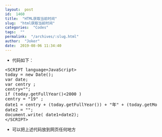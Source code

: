 ```yaml
---
layout:  post
id:  1460
title:  "HTML获取当前时间"
slug:  "html获取当前时间"
categories:  "Codes"
tags:  ""
permalink:  "/archives/:slug.html"
author:  "Joker"
date:  2019-08-06 11:34:40
---
```




<ul>
 	<li>代码如下：</li>
</ul>
<pre class="prettyprint">&lt;SCRIPT language=JavaScript&gt;
today = new Date();
var date;
var centry ;
centry="";
if (today.getFullYear()&lt;2000 )
centry = "19" ;
date1 = centry + (today.getFullYear()) + "年" + (today.getMonth() + 1 ) + "月" + today.getDate() + "日 " ;
date2 = "";
document.write( date1+date2);
&lt;/SCRIPT&gt;</pre>
<ul>
 	<li>可以把上述代码放到网页任何地方</li>
</ul>